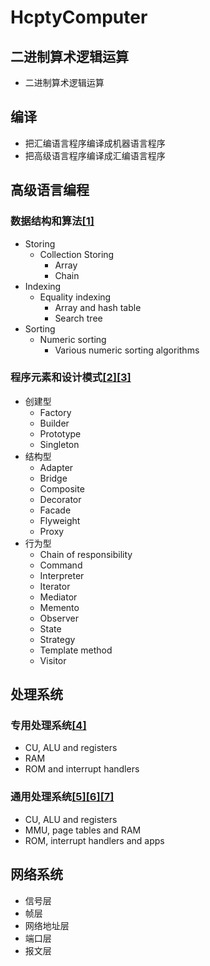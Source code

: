 # HcptyComputer

## 二进制算术逻辑运算

- 二进制算术逻辑运算

## 编译

- 把汇编语言程序编译成机器语言程序
- 把高级语言程序编译成汇编语言程序

## 高级语言编程

### 数据结构和算法[[1]](./appendices/array-based-data-structure-vs-chain-based-data-structure.md)

- Storing
  - Collection Storing
    - Array
    - Chain
- Indexing
  - Equality indexing
    - Array and hash table
    - Search tree
- Sorting
  - Numeric sorting
    - Various numeric sorting algorithms

### 程序元素和设计模式[[2]](./appendices/element-interface-vs-element-implementation.md)[[3]](./appendices/object-composition-vs-class-inheritance-and-overloading.md)

- 创建型
  - Factory
  - Builder
  - Prototype
  - Singleton
- 结构型
  - Adapter
  - Bridge
  - Composite
  - Decorator
  - Facade
  - Flyweight
  - Proxy
- 行为型
  - Chain of responsibility
  - Command
  - Interpreter
  - Iterator
  - Mediator
  - Memento
  - Observer
  - State
  - Strategy
  - Template method
  - Visitor

## 处理系统

### 专用处理系统[[4]](./appendices/interrupt-handling.md)

- CU, ALU and registers
- RAM
- ROM and interrupt handlers

### 通用处理系统[[5]](./appendices/byte-addressing.md)[[6]](./appendices/interrupt-handling.md)[[7]](./appendices/pre-threading-programming-vs-event-driven-programming.md)
- CU, ALU and registers
- MMU, page tables and RAM
- ROM, interrupt handlers and apps

## 网络系统

- 信号层
- 帧层
- 网络地址层
- 端口层
- 报文层
